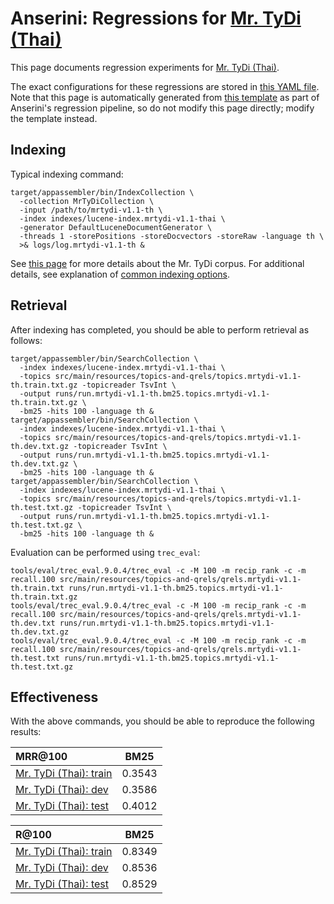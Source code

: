 # Anserini: Regressions for [Mr. TyDi (Thai)](https://github.com/castorini/mr.tydi)

This page documents regression experiments for [Mr. TyDi (Thai)](https://github.com/castorini/mr.tydi).

The exact configurations for these regressions are stored in [this YAML file](../src/main/resources/regression/mrtydi-v1.1-th.yaml).
Note that this page is automatically generated from [this template](../src/main/resources/docgen/templates/mrtydi-v1.1-th.template) as part of Anserini's regression pipeline, so do not modify this page directly; modify the template instead.

## Indexing

Typical indexing command:

```
target/appassembler/bin/IndexCollection \
  -collection MrTyDiCollection \
  -input /path/to/mrtydi-v1.1-th \
  -index indexes/lucene-index.mrtydi-v1.1-thai \
  -generator DefaultLuceneDocumentGenerator \
  -threads 1 -storePositions -storeDocvectors -storeRaw -language th \
  >& logs/log.mrtydi-v1.1-th &
```

See [this page](https://github.com/castorini/mr.tydi) for more details about the Mr. TyDi corpus.
For additional details, see explanation of [common indexing options](common-indexing-options.md).

## Retrieval

After indexing has completed, you should be able to perform retrieval as follows:

```
target/appassembler/bin/SearchCollection \
  -index indexes/lucene-index.mrtydi-v1.1-thai \
  -topics src/main/resources/topics-and-qrels/topics.mrtydi-v1.1-th.train.txt.gz -topicreader TsvInt \
  -output runs/run.mrtydi-v1.1-th.bm25.topics.mrtydi-v1.1-th.train.txt.gz \
  -bm25 -hits 100 -language th &
target/appassembler/bin/SearchCollection \
  -index indexes/lucene-index.mrtydi-v1.1-thai \
  -topics src/main/resources/topics-and-qrels/topics.mrtydi-v1.1-th.dev.txt.gz -topicreader TsvInt \
  -output runs/run.mrtydi-v1.1-th.bm25.topics.mrtydi-v1.1-th.dev.txt.gz \
  -bm25 -hits 100 -language th &
target/appassembler/bin/SearchCollection \
  -index indexes/lucene-index.mrtydi-v1.1-thai \
  -topics src/main/resources/topics-and-qrels/topics.mrtydi-v1.1-th.test.txt.gz -topicreader TsvInt \
  -output runs/run.mrtydi-v1.1-th.bm25.topics.mrtydi-v1.1-th.test.txt.gz \
  -bm25 -hits 100 -language th &
```

Evaluation can be performed using `trec_eval`:

```
tools/eval/trec_eval.9.0.4/trec_eval -c -M 100 -m recip_rank -c -m recall.100 src/main/resources/topics-and-qrels/qrels.mrtydi-v1.1-th.train.txt runs/run.mrtydi-v1.1-th.bm25.topics.mrtydi-v1.1-th.train.txt.gz
tools/eval/trec_eval.9.0.4/trec_eval -c -M 100 -m recip_rank -c -m recall.100 src/main/resources/topics-and-qrels/qrels.mrtydi-v1.1-th.dev.txt runs/run.mrtydi-v1.1-th.bm25.topics.mrtydi-v1.1-th.dev.txt.gz
tools/eval/trec_eval.9.0.4/trec_eval -c -M 100 -m recip_rank -c -m recall.100 src/main/resources/topics-and-qrels/qrels.mrtydi-v1.1-th.test.txt runs/run.mrtydi-v1.1-th.bm25.topics.mrtydi-v1.1-th.test.txt.gz
```

## Effectiveness

With the above commands, you should be able to reproduce the following results:

MRR@100                                 | BM25      |
:---------------------------------------|-----------|
[Mr. TyDi (Thai): train](https://github.com/castorini/mr.tydi)| 0.3543    |
[Mr. TyDi (Thai): dev](https://github.com/castorini/mr.tydi)| 0.3586    |
[Mr. TyDi (Thai): test](https://github.com/castorini/mr.tydi)| 0.4012    |


R@100                                   | BM25      |
:---------------------------------------|-----------|
[Mr. TyDi (Thai): train](https://github.com/castorini/mr.tydi)| 0.8349    |
[Mr. TyDi (Thai): dev](https://github.com/castorini/mr.tydi)| 0.8536    |
[Mr. TyDi (Thai): test](https://github.com/castorini/mr.tydi)| 0.8529    |
